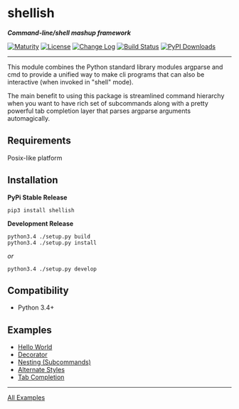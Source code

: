shellish
===========

**_Command-line/shell mashup framework_**

[![Maturity](https://img.shields.io/pypi/status/shellish.svg)](https://pypi.python.org/pypi/shellish)
[![License](https://img.shields.io/pypi/l/shellish.svg)](https://pypi.python.org/pypi/shellish)
[![Change Log](https://img.shields.io/badge/change-log-blue.svg)](https://github.com/mayfield/shellish/blob/master/CHANGELOG.md)
[![Build Status](https://semaphoreci.com/api/v1/projects/d925ee35-bede-4cc1-bbb8-17a738b84cfa/533600/shields_badge.svg)](https://semaphoreci.com/mayfield/shellish)
[![PyPI Downloads](https://img.shields.io/pypi/dm/shellish.svg)](https://pypi.python.org/pypi/shellish)

--------


This module combines the Python standard library modules argparse and cmd
to provide a unified way to make cli programs that can also be interactive
(when invoked in "shell" mode).

The main benefit to using this package is streamlined command hierarchy when
you want to have rich set of subcommands along with a pretty powerful tab
completion layer that parses argparse arguments automagically.


Requirements
--------

Posix-like platform


Installation
--------

**PyPi Stable Release**

```
pip3 install shellish
```
    
**Development Release**

```
python3.4 ./setup.py build
python3.4 ./setup.py install
```

*or*

```
python3.4 ./setup.py develop
```

Compatibility
--------

* Python 3.4+


Examples
--------

* [Hello World](examples/hello_world.py)
* [Decorator](examples/decorator.py)
* [Nesting (Subcommands)](examples/simple_nesting.py)
* [Alternate Styles](examples/skin_a_cat.py)
* [Tab Completion](examples/tabcompletion.py)

--------
[All Examples](examples/)
